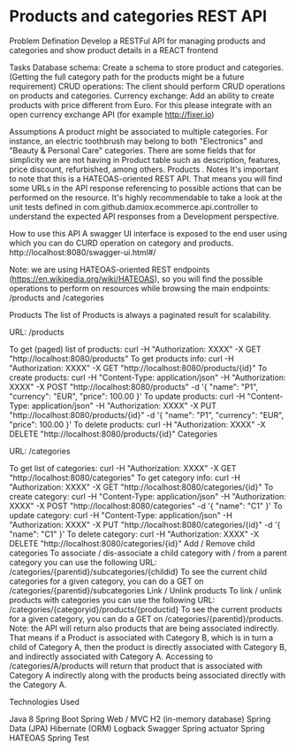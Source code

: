 # Products and categories REST API
Problem Defination
Develop a RESTFul API for managing products and categories and show product details in a
REACT frontend

Tasks
Database schema: Create a schema to store product and categories. (Getting the full category path for
the products might be a future requirement)
CRUD operations: The client should perform CRUD operations on products and categories.
Currency exchange: Add an ability to create products with price different from Euro. For this please
integrate with an open currency exchange API (for example http://fixer.io)

Assumptions
A product might be associated to multiple categories. For instance, an electric toothbrush may belong to both "Electronics" and "Beauty & Personal Care" categories.
There are some fields that for simplicity we are not having in Product table such as description, features, price discount, refurbished, among others.
Products . 
Notes
It's important to note that this is a HATEOAS-oriented REST API. That means you will find some URLs in the API response referencing to possible actions that can be performed on the resource. It's highly recommendable to take a look at the unit tests defined in com.github.damiox.ecommerce.api.controller to understand the expected API responses from a Development perspective.

How to use this API
A swagger UI interface is exposed to the end user using which you can do CURD operation on category and products.
http://localhost:8080/swagger-ui.html#/

Note: we are using HATEOAS-oriented REST endpoints (https://en.wikipedia.org/wiki/HATEOAS), 
so you will find the possible operations to perform on resources while browsing the main 
endpoints: /products and /categories 

Products
The list of Products is always a paginated result for scalability.

URL: /products

To get (paged) list of products: curl -H "Authorization: XXXX" -X GET "http://localhost:8080/products"
To get products info: curl -H "Authorization: XXXX" -X GET "http://localhost:8080/products/{id}"
To create products: curl -H "Content-Type: application/json" -H "Authorization: XXXX" -X POST "http://localhost:8080/products" -d '{ "name": "P1", "currency": "EUR", "price": 100.00 }'
To update products: curl -H "Content-Type: application/json" -H "Authorization: XXXX" -X PUT "http://localhost:8080/products/{id}" -d '{ "name": "P1", "currency": "EUR", "price": 100.00 }'
To delete products: curl -H "Authorization: XXXX" -X DELETE "http://localhost:8080/products/{id}"
Categories

URL: /categories

To get list of categories: curl -H "Authorization: XXXX" -X GET "http://localhost:8080/categories"
To get category info: curl -H "Authorization: XXXX" -X GET "http://localhost:8080/categories/{id}"
To create category: curl -H "Content-Type: application/json" -H "Authorization: XXXX" -X POST "http://localhost:8080/categories" -d '{ "name": "C1" }'
To update category: curl -H "Content-Type: application/json" -H "Authorization: XXXX" -X PUT "http://localhost:8080/categories/{id}" -d '{ "name": "C1" }'
To delete category: curl -H "Authorization: XXXX" -X DELETE "http://localhost:8080/categories/{id}"
Add / Remove child categories
To associate / dis-associate a child category with / from a parent category you can use the following URL: /categories/{parentid}/subcategories/{childid}
To see the current child categories for a given category, you can do a GET on /categories/{parentid}/subcategories
Link / Unlink products
To link / unlink products with categories you can use the following URL: /categories/{categoryid}/products/{productid}
To see the current products for a given category, you can do a GET on /categories/{parentid}/products. Note: the API will return also products that are being associated indirectly. That means if a Product is associated with Category B, which is in turn a child of Category A, then the product is directly associated with Category B, and indirectly associated with Category A. Accessing to /categories/A/products will return that product that is associated with Category A indirectly along with the products being associated directly with the Category A.

Technologies Used 

Java 8
Spring Boot
Spring Web / MVC
H2 (in-memory database)
Spring Data (JPA)
Hibernate (ORM)
Logback
Swagger
Spring actuator
Spring HATEOAS
Spring Test
